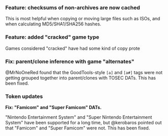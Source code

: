### Feature: checksums of non-archives are now cached

This is most helpful when copying or moving large files such as ISOs, and when calculating MD5/SHA1/SHA256 hashes.

### Feature: added "cracked" game type

Games considered "cracked" have had some kind of copy prote

### Fix: parent/clone inference with game "alternates"

@MrNoOneRed found that the GoodTools-style `[a]` and `[a#]` tags were not getting grouped together into parent/clones with TOSEC DATs. This has been fixed.

### Token updates

**Fix: "Famicom" and "Super Famicom" DATs.**

"Nintendo Entertainment System" and "Super Nintendo Entertainment System" have been supported for a long time, but @kerobaros pointed out that "Famicom" and "Super Famicom" were not. This has been fixed.
<!--stackedit_data:
eyJoaXN0b3J5IjpbMjM1MjUxMDc4LC0xMDIxMDA5MTc0LC0xOT
Q0NDY4ODgzLC0xODQzMTE3NDE3XX0=
-->